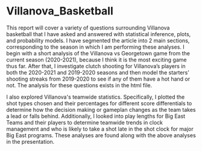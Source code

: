 # Villanova_Basketball

This report will cover a variety of questions surrounding Villanova basketball that I have asked and answered with statistical inference, plots, and probability models. I have segmented the article into 2 main sections, corresponding to the season in which I am performing these analyses. I begin with a short analysis of the Villanova vs Georgetown game from the current season (2020-2021), because I think it is the most exciting game thus far. After that, I investigate clutch shooting for Villanova’s players in both the 2020-2021 and 2019-2020 seasons and then model the starters’ shooting streaks from 2019-2020 to see if any of them have a hot hand or not. The analysis for these questions exists in the html file.

I also explored Villanova's teamwide statistics. Specifically, I plotted the shot types chosen and their percentages for different score differentials to determine how the decision making or gameplan changes as the team takes a lead or falls behind. Additionally, I looked into play lengths for Big East Teams and their players to determine teamwide trends in clock management and who is likely to take a shot late in the shot clock for major Big East programs. These analyses are found along with the above analyses in the presentation.
